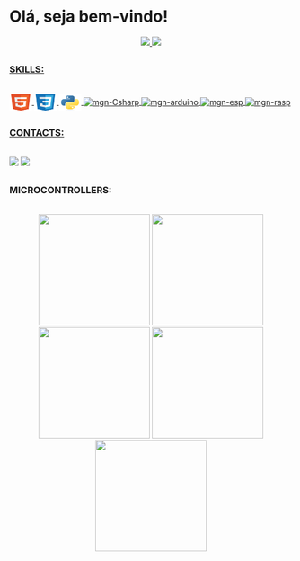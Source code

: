 # Olá, seja bem-vindo!

<div align="center">
  <a href="https://github.com/GabrielMagan">
  <img height="180em"  src="https://github-readme-stats.vercel.app/api?username=GabrielMagan&show_icons=true&theme=midnight-purple&include_all_commits=true&count_private=true"/>
  <img height="180em"  src="https://github-readme-stats.vercel.app/api/top-langs/?username=GabrielMagan&layout=compact&langs_count=7&theme=midnight-purple"/>
    
##  
</div>
<div style="display: inline_block"><h3>SKILLS:</h3><br>
  <img align="center" alt="mgn-HTML" height="30" width="40" src="https://raw.githubusercontent.com/devicons/devicon/master/icons/html5/html5-original.svg">
  <img align="center" alt="mgn-CSS" height="30" width="40" src="https://raw.githubusercontent.com/devicons/devicon/master/icons/css3/css3-original.svg">
  <img align="center" alt="mgn-Python" height="30" width="40" src="https://raw.githubusercontent.com/devicons/devicon/master/icons/python/python-original.svg">
  <img align="center" alt="mgn-Csharp" height="30" width="40" src="https://cdn.jsdelivr.net/gh/devicons/devicon/icons/cplusplus/cplusplus-original.svg">
  <img align="center" alt="mgn-arduino" height="30" width="40" src="https://cdn.jsdelivr.net/gh/devicons/devicon/icons/arduino/arduino-original.svg">
  <img align="center" alt="mgn-esp" height="30" width="30" src="https://user-images.githubusercontent.com/111460258/208319971-9cf64cd7-a0a3-444a-b9df-cbbfddf92f30.png">
  <img align="center" alt="mgn-rasp" height="30" width="40" src="https://cdn.jsdelivr.net/gh/devicons/devicon/icons/raspberrypi/raspberrypi-original.svg">
 
  ##
  
<div style="display: inline_block"><h3>CONTACTS:</h3><br>
  <a href = "mailto:gabrielmagan2@gmail.com"><img height="30" src="https://img.shields.io/badge/-Gmail-%23333?style=for-the-badge&logo=gmail&logoColor=red" target="_blank"></a>
  <a href="https://www.linkedin.com/in/gabrielmmagan" target="_blank"><img height="30" src="https://img.shields.io/badge/-LinkedIn-%230077B5?style=for-the-badge&logo=linkedin&logoColor=white" target="_blank"></a> 
</div>
  
##
  
<div style="display: inline_block"><h3>MICROCONTROLLERS:</h3><br>
    <div align="center">
  <a href = "https://github.com/GabrielMagan/ESP32"><img height="198" width="198" src="https://user-images.githubusercontent.com/111460258/208544245-a44b86a6-3d17-4233-a7d1-6dcbdda01a09.png"></a>
  <a href="https://github.com/GabrielMagan/Raspberry-Pi-Pico-W" target="_blank"><img height="198" width="198" src="https://user-images.githubusercontent.com/111460258/208544466-33a6fc40-8e13-45b3-82f8-e66168b945b2.png" target="_blank"></a> 
  <a href = "https://github.com/GabrielMagan/DigisPark"><img height="198" width="198" src="https://user-images.githubusercontent.com/111460258/208544859-7b2c90ee-9cae-4887-9537-5ad10103283f.png"></a>
  <a href="https://github.com/GabrielMagan/ESP32-Raspberry" target="_blank"><img height="198" width="198" src="https://user-images.githubusercontent.com/111460258/208544888-df026d11-6b49-474b-ba96-73553a0f0109.png" target="_blank"></a> 
  <a href="https://github.com/GabrielMagan/Arduino" target="_blank"><img height="198" width="198" src="https://user-images.githubusercontent.com/111460258/208555329-e1082ff0-17c6-4a0b-afca-ffa51fb6f786.png" target="_blank"></a> 
  
 
</div>
  
